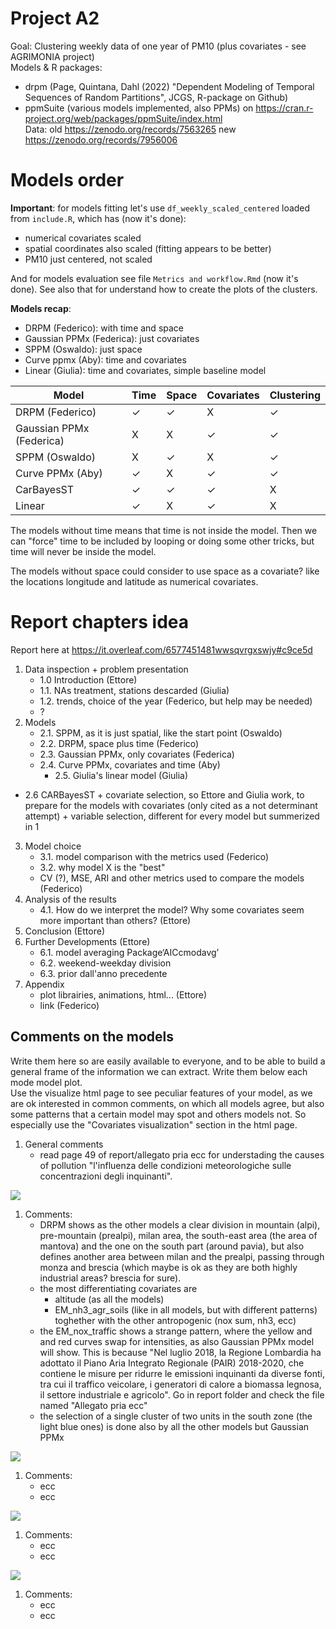 # Project A2

Goal: Clustering weekly data of one year of PM10 (plus covariates - see AGRIMONIA project)   
Models & R packages:  
- drpm (Page, Quintana, Dahl (2022) "Dependent Modeling of Temporal Sequences of Random Partitions", JCGS, R-package on Github)    
- ppmSuite (various models implemented, also PPMs) on https://cran.r-project.org/web/packages/ppmSuite/index.html   
Data: old https://zenodo.org/records/7563265 new https://zenodo.org/records/7956006   


# Models order
**Important**: for models fitting let's use `df_weekly_scaled_centered` loaded from `include.R`, which has (now it's done):

- numerical covariates scaled
- spatial coordinates also scaled (fitting appears to be better)
- PM10 just centered, not scaled

And for models evaluation see file `Metrics and workflow.Rmd` (now it's done).
See also that for understand how to create the plots of the clusters.

**Models recap**:

- DRPM (Federico): with time and space
- Gaussian PPMx (Federica): just covariates
- SPPM (Oswaldo): just space
- Curve ppmx (Aby): time and covariates
- Linear (Giulia): time and covariates, simple baseline model

| Model                    | Time     | Space    | Covariates | Clustering|
|--------------------------|----------|----------|------------|-----------|
| DRPM (Federico)          |  ✓       | ✓          |  X      | ✓      | 
| Gaussian PPMx (Federica) |  X       |   X        |  ✓      | ✓      | 
| SPPM (Oswaldo)           |  X       |    ✓       | X      | ✓      |
| Curve PPMx (Aby)         |   ✓     | X           |  ✓     | ✓      |
| CarBayesST               |   ✓     | ✓           |  ✓      |  X    |
| Linear                   |    ✓    |    X        |    ✓    |   X    |


The models without time means that time is not inside the model. Then we can "force" time to be included by looping or doing some other tricks, but time will never be inside the model.

The models without space could consider to use space as a covariate? like the locations longitude and latitude as numerical covariates.

# Report chapters idea
Report here at https://it.overleaf.com/6577451481wwsqvrgxswjy#c9ce5d

1. Data inspection + problem presentation
	- 1.0 Introduction (Ettore)
	- 1.1. NAs treatment, stations descarded (Giulia)
	- 1.2. trends, choice of the year (Federico, but help may be needed)
	- ?
2. Models 
	- 2.1. SPPM, as it is just spatial, like the start point (Oswaldo)
	- 2.2. DRPM, space plus time (Federico)
	- 2.3. Gaussian PPMx, only covariates (Federica) 
	- 2.4. Curve PPMx, covariates and time (Aby)
        - 2.5. Giulia's linear model (Giulia)
 -  2.6  CARBayesST + covariate selection, so Ettore and Giulia work, to prepare for the models with covariates  (only cited as a not determinant attempt) + variable selection, different for every model but summerized in 1 

3. Model choice
	- 3.1. model comparison with the metrics used (Federico)
	- 3.2. why model X is the "best" 
	- CV (?), MSE, ARI  and other metrics used to compare the models (Federico)
4. Analysis of the results
	- 4.1. How do we interpret the model? Why some covariates seem more important than others? (Ettore)
5. Conclusion (Ettore)
6. Further Developments (Ettore)
	- 6.1. model averaging Package‘AICcmodavg’
	- 6.2. weekend-weekday division
	- 6.3. prior dall'anno precedente
7. Appendix
	- plot librairies, animations, html... (Ettore)
	- link (Federico)


## Comments on the models
Write them here so are easily available to everyone, and to be able to build a general frame of the information we can extract.
Write them below each mode model plot.  
Use the visualize html page to see peculiar features of your model, as we are ok interested in common comments, on which all models agree, but also some patterns that a certain model may spot and others models not. So especially use the "Covariates visualization" section in the html page.

1. General comments
	- read page 49 of report/allegato pria ecc for understading the causes of pollution "l'influenza delle condizioni meteorologiche sulle concentrazioni degli inquinanti".

![](./src/figures/DRPM/Time%20Series/plt_modemap.png)

1. Comments:
	- DRPM shows as the other models a clear division in mountain (alpi), pre-mountain (prealpi), milan area, the south-east area (the area of mantova) and the one on the south part (around pavia), but also defines another area between milan and the prealpi, passing through monza and brescia (which maybe is ok as they are both highly industrial areas? brescia for sure).
	- the most differentiating covariates are
		- altitude (as all the models)
		- EM_nh3_agr_soils (like in all models, but with different patterns) toghether with the other antropogenic (nox sum, nh3, ecc)
	- the EM_nox_traffic shows a strange pattern, where the yellow and and red curves swap for intensities, as also Gaussian PPMx model will show. This is because "Nel luglio 2018, la Regione Lombardia ha adottato il Piano Aria Integrato Regionale (PAIR) 2018-2020, che contiene le misure per ridurre le emissioni inquinanti da diverse fonti, tra cui il traffico veicolare, i generatori di calore a biomassa legnosa, il settore industriale e agricolo". Go in report folder and check the file named "Allegato pria ecc"
	- the selection of a single cluster of two units in the south zone (the light blue ones) is done also by all the other models but Gaussian PPMx

![](./src/figures/sPPM/Time%20Series/plt_modemap.png)

1. Comments:
	- ecc
	- ecc


![](./src/figures/Gaussian%20PPMx/Time%20Series/plt_modemap.png)

1. Comments:
	- ecc
	- ecc


![](./src/figures/Curve%20PPMx/Time%20Series/plt_modemap.png)

1. Comments:
	- ecc
	- ecc


